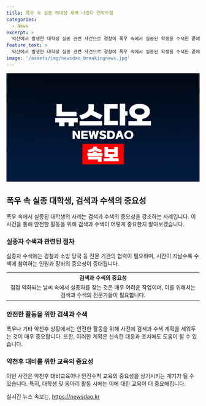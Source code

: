 ```yaml
---
title: 폭우 속 실종 의대생 새벽 나갔다 연락두절
categories:
  - News
excerpt: >
  익산에서 발생한 대학생 실종 관련 사건으로 경찰이 폭우 속에서 실종된 학생을 수색한 끝에 시신을 발견했다. 실종된 지 약 55시간 만에 발견된 이 학생은 MT를 즐기던 도중 호우로 인해 사망했으며, 그와 함께 있던 동아리 동료들은 사건 당시 술에 취해 잠들어 있었다. 사건의 경위와 실종된 학생의 마지막 순간 등에 대한 상세한 내용과 시신 부검 결과에 대한 조사가 계속될 예정이다. (문단 내용 150자 이내)
feature_text: >
  익산에서 발생한 대학생 실종 관련 사건으로 경찰이 폭우 속에서 실종된 학생을 수색한 끝에 시신을 발견했다. 실종된 지 약 55시간 만에 발견된 이 학생은 MT를 즐기던 도중 호우로 인해 사망했으며, 그와 함께 있던 동아리 동료들은 사건 당시 술에 취해 잠들어 있었다. 사건의 경위와 실종된 학생의 마지막 순간 등에 대한 상세한 내용과 시신 부검 결과에 대한 조사가 계속될 예정이다. (문단 내용 150자 이내)
image: '/assets/img/newsdao_breakingnews.jpg'
---
```


<p><img src="/assets/img/newsdao_breakingnews.jpg" alt="cryptoinkorea 속보" /></p>

<h2 data-ke-size="size26">폭우 속 실종 대학생, 검색과 수색의 중요성</h2>

<p data-ke-size="size16">폭우 속에서 실종된 대학생의 사례는 검색과 수색의 중요성을 강조하는 사례입니다. 이 사건을 통해 안전한 활동을 위해 검색과 수색이 어떻게 중요한지 알아보겠습니다.</p>

<h3>실종자 수색과 관련된 절차</h3>

<p data-ke-size="size16">실종자 수색에는 경찰과 소방 당국 등 전문 기관의 협력이 필요하며, 시간이 지날수록 수색에 참여하는 인원과 장비의 중요성이 증대됩니다.</p>

<table>
  <tr>
    <td style="text-align: center; height: 17px;"><b>검색과 수색의 중요성</b></td>
  </tr>
  <tr>
    <td style="text-align: center; height: 17px;">점점 악화되는 날씨 속에서 실종자를 찾는 것은 매우 어려운 작업이며, 이를 위해서는 검색과 수색의 전문가들이 필요합니다.</td>
  </tr>
</table>

<h3>안전한 활동을 위한 검색과 수색</h3>

<p data-ke-size="size16">폭우나 기타 악천후 상황에서는 안전한 활동을 위해 사전에 검색과 수색 계획을 세워두는 것이 매우 중요합니다. 또한, 이러한 계획은 신속한 대응과 조치에도 도움이 될 수 있습니다.</p>

<h3>악천후 대비를 위한 교육의 중요성</h3>

<p data-ke-size="size16">이번 사건은 악천후 대비교육이나 안전수칙 교육의 중요성을 상기시키는 계기가 될 수 있습니다. 특히, 대학생 및 동아리 활동 시에는 이에 대한 교육이 더 중요해집니다.</p>
실시간 뉴스 속보는, <a href="https://newsdao.kr" rel="dofollow">https://newsdao.kr</a>


